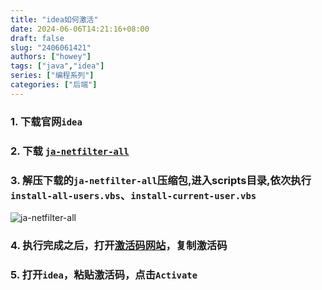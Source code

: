 ```yaml
---
title: "idea如何激活"
date: 2024-06-06T14:21:16+08:00
draft: false
slug: "2406061421"
authors: ["howey"]
tags: ["java","idea"]
series: ["编程系列"]
categories: ["后端"]
---
```

### 1. 下载官网`idea`
### 2. 下载 [`ja-netfilter-all`](https://gitee.com/ja-netfilter/ja-netfilter/releases/tag/2022.2.0)
### 3. 解压下载的`ja-netfilter-all`压缩包,进入scripts目录,依次执行`install-all-users.vbs`、`install-current-user.vbs`
![ja-netfilter-all](/images/ja-netfilter-all.png)
### 4. 执行完成之后，打开[激活码网站](http://jets.idejihuo.com/)，复制激活码
### 5. 打开`idea`，粘贴激活码，点击`Activate`
